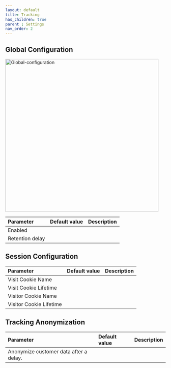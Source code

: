 ```yaml
---
layout: default
title: Tracking
has_children: true
parent : Settings
nav_order: 2
---
```



## Global Configuration

<img width="481" alt="Global-configuration" src="https://user-images.githubusercontent.com/98949123/155968561-e3632adf-34b2-4f63-a173-47970dd31fb2.PNG">

| Parameter    | Default value | Description |
|:-------------|:------|:------|
|Enabled|||
|Retention delay|||


## Session Configuration

| Parameter    | Default value | Description |
|:-------------|:------|:------|
|Visit Cookie Name	|||
|Visit Cookie Lifetime	|||
|Visitor Cookie Name	|||
|Visitor Cookie Lifetime	|||

## Tracking Anonymization

| Parameter    | Default value | Description |
|:-------------|:------|:------|
|Anonymize customer data after a delay.|||
